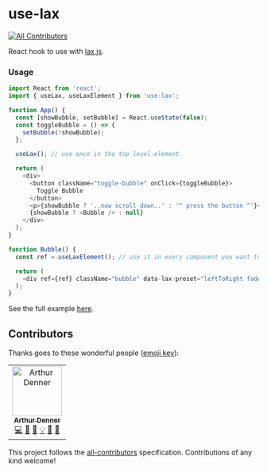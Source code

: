# use-lax

[![All Contributors](https://img.shields.io/badge/all_contributors-1-orange.svg?style=flat-square)](#contributors)

React hook to use with [lax.js](https://github.com/alexfoxy/laxxx).

### Usage

```javascript
import React from 'react';
import { useLax, useLaxElement } from 'use-lax';

function App() {
  const [showBubble, setBubble] = React.useState(false);
  const toggleBubble = () => {
    setBubble(!showBubble);
  };

  useLax(); // use once in the top level element

  return (
    <div>
      <button className="toggle-bubble" onClick={toggleBubble}>
        Toggle Bubble
      </button>
      <p>{showBubble ? '..now scroll down..' : '^ press the button ^'}</p>
      {showBubble ? <Bubble /> : null}
    </div>
  );
}

function Bubble() {
  const ref = useLaxElement(); // use it in every component you want to animate

  return (
    <div ref={ref} className="bubble" data-lax-preset="leftToRight fadeInOut" />
  );
}
```

See the full example [here](https://codesandbox.io/s/q9882qjxzq).

## Contributors

Thanks goes to these wonderful people ([emoji key](https://allcontributors.org/docs/en/emoji-key)):

<!-- ALL-CONTRIBUTORS-LIST:START - Do not remove or modify this section -->
<!-- prettier-ignore -->
<table><tr><td align="center"><a href="https://github.com/arthurdenner"><img src="https://avatars0.githubusercontent.com/u/13774309?v=4" width="100px;" alt="Arthur Denner"/><br /><sub><b>Arthur Denner</b></sub></a><br /><a href="https://github.com/arthurdenner/use-lax/commits?author=arthurdenner" title="Code">💻</a> <a href="#design-arthurdenner" title="Design">🎨</a> <a href="https://github.com/arthurdenner/use-lax/commits?author=arthurdenner" title="Documentation">📖</a> <a href="#example-arthurdenner" title="Examples">💡</a> <a href="#ideas-arthurdenner" title="Ideas, Planning, & Feedback">🤔</a> <a href="#maintenance-arthurdenner" title="Maintenance">🚧</a></td></tr></table>

<!-- ALL-CONTRIBUTORS-LIST:END -->

This project follows the [all-contributors](https://github.com/all-contributors/all-contributors) specification. Contributions of any kind welcome!
